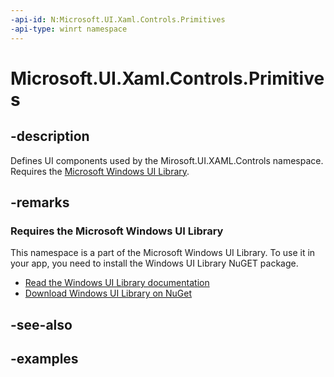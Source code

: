 ```yaml
---
-api-id: N:Microsoft.UI.Xaml.Controls.Primitives
-api-type: winrt namespace
---
```


<!-- Namespace syntax.
namespace Microsoft.UI.Xaml.Controls.Primitives 
-->

# Microsoft.UI.Xaml.Controls.Primitives

## -description

Defines UI components used by the Mirosoft.UI.XAML.Controls namespace. Requires the [Microsoft Windows UI Library](https://aka.ms/winui-docs).

## -remarks

### Requires the Microsoft Windows UI Library 
This namespace is a part of the Microsoft Windows UI Library. To use it in your app, you need to install the Windows UI Library NuGET package. 

* [Read the Windows UI Library documentation](https://aka.ms/winui-docs)
* [Download Windows UI Library on NuGet](https://aka.ms/winui-nuget)

## -see-also

## -examples

